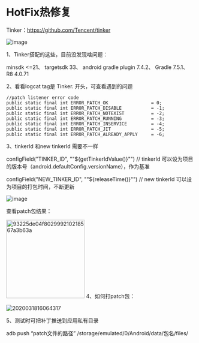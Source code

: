# HotFix热修复
Tinker：https://github.com/Tencent/tinker

![image](https://github.com/gaoleicoding/HotFix/assets/16413477/89c0de8c-aabf-467a-9a97-058b80d3fc41)

1、Tinker搭配的这些，目前没发现啥问题：

minsdk <=21、
targetsdk 33、
android gradle plugin 7.4.2、
Gradle 7.5.1、
R8 4.0.71

2、看看logcat  tag是 Tinker. 开头，可查看遇到的问题

    //patch listener error code
    public static final int ERROR_PATCH_OK                = 0;
    public static final int ERROR_PATCH_DISABLE           = -1;
    public static final int ERROR_PATCH_NOTEXIST          = -2;
    public static final int ERROR_PATCH_RUNNING           = -3;
    public static final int ERROR_PATCH_INSERVICE         = -4;
    public static final int ERROR_PATCH_JIT               = -5;
    public static final int ERROR_PATCH_ALREADY_APPLY     = -6;

3、tinkerId 和new tinkerId 需要不一样

configField("TINKER_ID", "\"${getTinkerIdValue()}\"") // tinkerId 可以设为项目的版本号（android.defaultConfig.versionName），作为基准

configField("NEW_TINKER_ID", "\"${releaseTime()}\"") // new tinkerId 可以设为项目的打包时间，不断更新

![image](https://github.com/gaoleicoding/HotFix/assets/16413477/f9e90ce6-953c-4f61-8640-6da63739112d)

查看patch包结果：

<img width="209" alt="93225de04f802999210218567a3b63a" src="https://github.com/gaoleicoding/HotFix/assets/16413477/c716e90c-c0ec-4bf8-aa5f-a109d23b20bb">
4、如何打patch包：

![2020031816064317](https://github.com/gaoleicoding/HotFix/assets/16413477/7fb2ea63-371f-4a96-a32d-b46b616bace5)


5、测试时可把补丁推送到应用私有目录

adb push “patch文件的路径” /storage/emulated/0/Android/data/包名/files/

